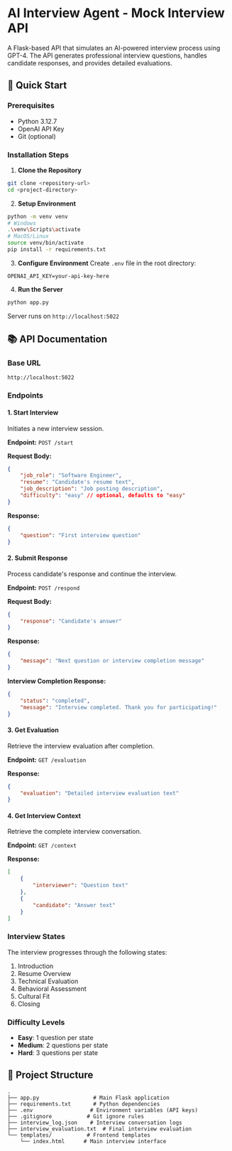 # AI Interview Agent - Mock Interview API

A Flask-based API that simulates an AI-powered interview process using GPT-4. The API generates professional interview questions, handles candidate responses, and provides detailed evaluations.

## 🚀 Quick Start

### Prerequisites

- Python 3.12.7
- OpenAI API Key
- Git (optional)

### Installation Steps

1. **Clone the Repository**

```bash
git clone <repository-url>
cd <project-directory>
```

2. **Setup Environment**

```bash
python -m venv venv
# Windows
.\venv\Scripts\activate
# MacOS/Linux
source venv/bin/activate
pip install -r requirements.txt
```

3. **Configure Environment**
   Create `.env` file in the root directory:

```plaintext
OPENAI_API_KEY=your-api-key-here
```

4. **Run the Server**

```bash
python app.py
```

Server runs on `http://localhost:5022`

## 📚 API Documentation

### Base URL

```
http://localhost:5022
```

### Endpoints

#### 1. Start Interview

Initiates a new interview session.

**Endpoint:** `POST /start`

**Request Body:**

```json
{
    "job_role": "Software Engineer",
    "resume": "Candidate's resume text",
    "job_description": "Job posting description",
    "difficulty": "easy" // optional, defaults to "easy"
}
```

**Response:**

```json
{
    "question": "First interview question"
}
```

#### 2. Submit Response

Process candidate's response and continue the interview.

**Endpoint:** `POST /respond`

**Request Body:**

```json
{
    "response": "Candidate's answer"
}
```

**Response:**

```json
{
    "message": "Next question or interview completion message"
}
```

**Interview Completion Response:**

```json
{
    "status": "completed",
    "message": "Interview completed. Thank you for participating!"
}
```

#### 3. Get Evaluation

Retrieve the interview evaluation after completion.

**Endpoint:** `GET /evaluation`

**Response:**

```json
{
    "evaluation": "Detailed interview evaluation text"
}
```

#### 4. Get Interview Context

Retrieve the complete interview conversation.

**Endpoint:** `GET /context`

**Response:**

```json
[
    {
        "interviewer": "Question text"
    },
    {
        "candidate": "Answer text"
    }
]
```

### Interview States

The interview progresses through the following states:

1. Introduction
2. Resume Overview
3. Technical Evaluation
4. Behavioral Assessment
5. Cultural Fit
6. Closing

### Difficulty Levels

- **Easy**: 1 question per state
- **Medium**: 2 questions per state
- **Hard**: 3 questions per state

## 📁 Project Structure

```
.
├── app.py                 # Main Flask application
├── requirements.txt       # Python dependencies
├── .env                  # Environment variables (API keys)
├── .gitignore           # Git ignore rules
├── interview_log.json    # Interview conversation logs
├── interview_evaluation.txt  # Final interview evaluation
└── templates/           # Frontend templates
    └── index.html      # Main interview interface
```
